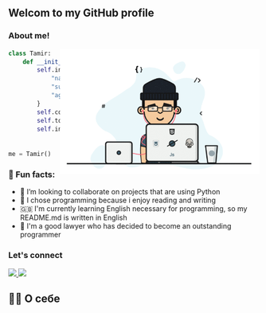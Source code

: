 ## Welcom to my GitHub profile

### About me!

<img align='right' src="assets/1.gif" width="400">

```python
class Tamir:
    def __init__(self):
        self.info = {
            "name": "Tamir",
            "surname": "Mandreev",
            "age": 27,
        }
        self.code = ["Python", "HTML", "SQL"]
        self.tools = ["Django", "PostgreSQL", "Git", "Bootstrap"]
        self.interests = ("Problem Solving", "Physical culture")


me = Tamir()
```

### 🌟 Fun facts:

* 🤝 I’m looking to collaborate on projects that are using Python
* 📝 I chose programming because i enjoy reading and writing
* 🇬🇧 I'm currently learning English necessary for programming, so my README.md is written in English
* 🎯 I'm a good lawyer who has decided to become an outstanding programmer

### Let's connect

<a href="https://t.me/tamirmandreev" target="_blank">
    <img src="https://img.shields.io/badge/TELEGRAM-2CA5E0?style=for-the-badge&logo=telegram&logoColor=white">
</a>


<a href="https://vk.com/tamirms">
    <img src="https://img.shields.io/badge/%D0%92%D0%9A%D0%9E%D0%9D%D0%A2%D0%90%D0%9A%D0%A2%D0%95-blue?style=for-the-badge&logo=vk" height="25">
</a>

## 👩‍💻 О себе

